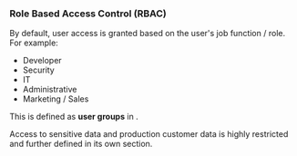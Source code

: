 ### Role Based Access Control (RBAC)

By default, user access is granted based on the user's job function / role.
For example:

- Developer
- Security
- IT
- Administrative
- Marketing / Sales

This is defined as **user groups** in .

Access to sensitive data and production customer data is highly restricted and
further defined in its own section.
